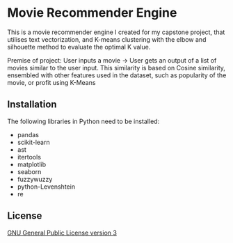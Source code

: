 # Movie Recommender Engine
This is a movie recommender engine I created for my capstone project, that utilises text vectorization, and K-means clustering with the elbow and silhouette method to evaluate the optimal K value.

Premise of project:
User inputs a movie -> User gets an output of a list of movies similar to the user input. This similarity is based on Cosine similarity, ensembled with other features used in the dataset, such as popularity of the movie, or profit using K-Means

## Installation
The following libraries in Python need to be installed:

- pandas
- scikit-learn
- ast
- itertools
- matplotlib
- seaborn
- fuzzywuzzy
- python-Levenshtein
- re


## License
[GNU General Public License version 3](https://opensource.org/license/gpl-3-0/)
